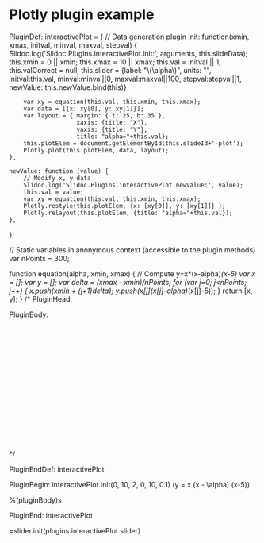 # Plotly plugin example

PluginDef: interactivePlot = {
    // Data generation plugin
	init: function(xmin, xmax, initval, minval, maxval, stepval) {
		Slidoc.log('Slidoc.Plugins.interactivePlot.init:', arguments, this.slideData);
		this.xmin = 0 || xmin;
		this.xmax = 10 || xmax;
		this.val = initval || 1;
		this.valCorrect = null;
		this.slider = {label: "\\(\\alpha\\)", units: "",
		               initval:this.val, minval:minval||0, maxval:maxval||100,
		               stepval:stepval||1,
		               newValue: this.newValue.bind(this)}

		var xy = equation(this.val, this.xmin, this.xmax);
	    var data = [{x: xy[0], y: xy[1]}];
	    var layout = { margin: { t: 25, b: 35 },
		               xaxis: {title: "X"},
		               yaxis: {title: "Y"},
			  		   title: "alpha="+this.val};
	    this.plotElem = document.getElementById(this.slideId+'-plot');
	    Plotly.plot(this.plotElem, data, layout);
	},

	newValue: function (value) {
		// Modify x, y data
		Slidoc.log('Slidoc.Plugins.interactivePlot.newValue:', value);
		this.val = value;
		var xy = equation(this.val, this.xmin, this.xmax);
		Plotly.restyle(this.plotElem, {x: [xy[0]], y: [xy[1]]} );
		Plotly.relayout(this.plotElem, {title: "alpha="+this.val});
	},
};

// Static variables in anonymous context (accessible to the plugin methods)
var nPoints = 300;

function equation(alpha, xmin, xmax) {
	// Compute y=x*(x-alpha)*(x-5)
	var x = [];
	var y = [];
	var delta = (xmax - xmin)/nPoints;
	for (var j=0; j<nPoints; j++) {
	    x.push(xmin + (j+1)*delta);
	    y.push(x[j]*(x[j]-alpha)*(x[j]-5));
    }
	return [x, y];
}
/* PluginHead:
<script src="https://cdn.plot.ly/plotly-1.2.0.min.js"></script>
PluginBody:
<div id="%(pluginSlideId)s-plot" style="width:600px;height:250px;"></div>
*/

PluginEndDef: interactivePlot


PluginBegin: interactivePlot.init(0, 10, 2, 0, 10, 0.1)
\(y = x (x - \alpha) (x-5)\)

%(pluginBody)s

PluginEnd: interactivePlot

=slider.init(plugins.interactivePlot.slider)


